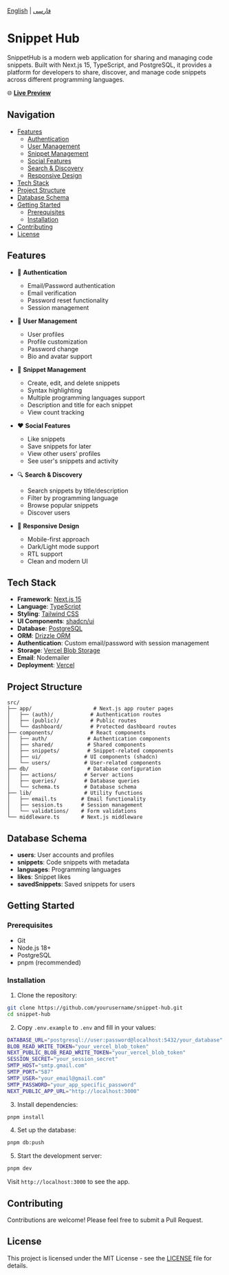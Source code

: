 [English](README.md) | [فارسی](README.fa.md)

# Snippet Hub

SnippetHub is a modern web application for sharing and managing code snippets. Built with Next.js 15, TypeScript, and PostgreSQL, it provides a platform for developers to share, discover, and manage code snippets across different programming languages.

🌐 **[Live Preview](https://snippet-hub-hp0098v1.vercel.app/)**

## Navigation

- [Features](#features)
  - [Authentication](#authentication)
  - [User Management](#user-management)
  - [Snippet Management](#snippet-management)
  - [Social Features](#social-features)
  - [Search & Discovery](#search--discovery)
  - [Responsive Design](#responsive-design)
- [Tech Stack](#tech-stack)
- [Project Structure](#project-structure)
- [Database Schema](#database-schema)
- [Getting Started](#getting-started)
  - [Prerequisites](#prerequisites)
  - [Installation](#installation)
- [Contributing](#contributing)
- [License](#license)

## Features

- 🔐 **Authentication**

  - Email/Password authentication
  - Email verification
  - Password reset functionality
  - Session management

- 👤 **User Management**

  - User profiles
  - Profile customization
  - Password change
  - Bio and avatar support

- 📝 **Snippet Management**

  - Create, edit, and delete snippets
  - Syntax highlighting
  - Multiple programming languages support
  - Description and title for each snippet
  - View count tracking

- ❤️ **Social Features**

  - Like snippets
  - Save snippets for later
  - View other users' profiles
  - See user's snippets and activity

- 🔍 **Search & Discovery**

  - Search snippets by title/description
  - Filter by programming language
  - Browse popular snippets
  - Discover users

- 📱 **Responsive Design**
  - Mobile-first approach
  - Dark/Light mode support
  - RTL support
  - Clean and modern UI

## Tech Stack

- **Framework**: [Next.js 15](https://nextjs.org/)
- **Language**: [TypeScript](https://www.typescriptlang.org/)
- **Styling**: [Tailwind CSS](https://tailwindcss.com/)
- **UI Components**: [shadcn/ui](https://ui.shadcn.com/)
- **Database**: [PostgreSQL](https://www.postgresql.org/)
- **ORM**: [Drizzle ORM](https://orm.drizzle.team/)
- **Authentication**: Custom email/password with session management
- **Storage**: [Vercel Blob Storage](https://vercel.com/storage/blobs)
- **Email**: Nodemailer
- **Deployment**: [Vercel](https://vercel.com/)

## Project Structure

```
src/
├── app/                    # Next.js app router pages
│   ├── (auth)/            # Authentication routes
│   ├── (public)/          # Public routes
│   └── dashboard/         # Protected dashboard routes
├── components/            # React components
│   ├── auth/             # Authentication components
│   ├── shared/           # Shared components
│   ├── snippets/         # Snippet-related components
│   ├── ui/              # UI components (shadcn)
│   └── users/           # User-related components
├── db/                   # Database configuration
│   ├── actions/         # Server actions
│   ├── queries/         # Database queries
│   └── schema.ts        # Database schema
├── lib/                 # Utility functions
│   ├── email.ts        # Email functionality
│   ├── session.ts      # Session management
│   └── validations/    # Form validations
└── middleware.ts       # Next.js middleware
```

## Database Schema

- **users**: User accounts and profiles
- **snippets**: Code snippets with metadata
- **languages**: Programming languages
- **likes**: Snippet likes
- **savedSnippets**: Saved snippets for users

## Getting Started

### Prerequisites

- Git
- Node.js 18+
- PostgreSQL
- pnpm (recommended)

### Installation

1. Clone the repository:

```bash
git clone https://github.com/yourusername/snippet-hub.git
cd snippet-hub
```

2. Copy `.env.example` to `.env` and fill in your values:

```bash
DATABASE_URL="postgresql://user:password@localhost:5432/your_database"
BLOB_READ_WRITE_TOKEN="your_vercel_blob_token"
NEXT_PUBLIC_BLOB_READ_WRITE_TOKEN="your_vercel_blob_token"
SESSION_SECRET="your_session_secret"
SMTP_HOST="smtp.gmail.com"
SMTP_PORT="587"
SMTP_USER="your_email@gmail.com"
SMTP_PASSWORD="your_app_specific_password"
NEXT_PUBLIC_APP_URL="http://localhost:3000"
```

3. Install dependencies:

```bash
pnpm install
```

4. Set up the database:

```bash
pnpm db:push
```

5. Start the development server:

```bash
pnpm dev
```

Visit `http://localhost:3000` to see the app.

## Contributing

Contributions are welcome! Please feel free to submit a Pull Request.

## License

This project is licensed under the MIT License - see the [LICENSE](LICENSE) file for details.
